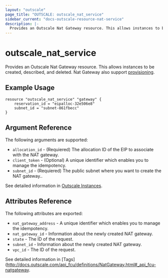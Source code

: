 ```yaml
---
layout: "outscale"
page_title: "OUTSCALE: outscale_nat_service"
sidebar_current: "docs-outscale-resource-nat-service"
description: |-
  Provides an Outscale Nat Gateway resource. This allows instances to be created, described, and deleted. Nat Gateway also support provisioning.
---
```


# outscale_nat_service

  Provides an Outscale Nat Gateway resource. This allows instances to be created, described, and deleted. Nat Gateway also support [provisioning](/docs/provisioners/index.html).

## Example Usage

```hcl
resource "outscale_nat_service" "gateway" {
    reservation_id = "eipalloc-32e506e8"
    subnet_id = "subnet-861fbecc"
}
```

## Argument Reference

The following arguments are supported:

* `allocation_id` - (Requiered) The allocation ID of the EIP to associate with the NAT gateway. 
* `client_token` - (Optional) A unique identifier which enables you to manage the idempotency.
* `subnet_id` - (Requiered) The public subnet where you want to create the NAT gateway..


See detailed information in [Outscale Instances](https://wiki.outscale.net/display/DOCU/Getting+Information+About+Your+Instances).


## Attributes Reference

The following attributes are exported:

* `nat_gateway_address` - A unique identifier which enables you to manage the idempotency.
* `nat_gateway_id` - Information about the newly created NAT gateway.
* `state` - The ID of the request.
* `subnet_id` - Information about the newly created NAT gateway.
* `vpc_id` - The ID of the request.

See detailed information in [Tags](http://docs.outscale.com/api_fcu/definitions/NatGateway.html#_api_fcu-natgateway.
